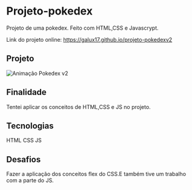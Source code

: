 # Projeto-pokedex
Projeto de uma pokedex. Feito com HTML,CSS e Javascrypt.


Link do projeto online: https://galux17.github.io/projeto-pokedexv2


## Projeto
![Animação Pokedex v2](https://user-images.githubusercontent.com/103261889/231010756-bd83253d-6b6b-49d2-8906-f0e35960f29d.gif)



## Finalidade
Tentei aplicar os conceitos de HTML,CSS e JS no projeto.



## Tecnologias

HTML
CSS
JS

## Desafios 
Fazer a aplicação dos conceitos flex do CSS.E também tive um trabalho com a parte do JS.
